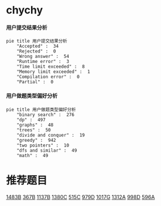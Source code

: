 # chychy

<!-- tabs:start -->



#### **用户提交结果分析**

```mermaid
pie title 用户提交结果分析
    "Accepted" :  34
    "Rejected" :  0
    "Wrong answer" :  54
    "Runtime error" :  3
    "Time limit exceeded" :  8
    "Memory limit exceeded" :  1
    "Compilation error" :  0
    "Partial" :  0
```

#### **用户做题类型偏好分析**

```mermaid
pie title 用户做题类型偏好分析
    "binary search" :  276
    "dp" :  497
    "graphs" :  48
    "trees" :  50
    "divide and conquer" :  19
    "greedy" :  942
    "two pointers" :  10
    "dfs and similar" :  49
    "math" :  49
```



<!-- tabs:end -->
# 推荐题目
[1483B](https://codeforces.com/contest/1483/problem/B)
[367B](https://codeforces.com/contest/367/problem/B)
[1137B](https://codeforces.com/contest/1137/problem/B)
[1380C](https://codeforces.com/contest/1380/problem/C)
[515C](https://codeforces.com/contest/515/problem/C)
[979D](https://codeforces.com/contest/979/problem/D)
[1017G](https://codeforces.com/contest/1017/problem/G)
[1312A](https://codeforces.com/contest/1312/problem/A)
[998D](https://codeforces.com/contest/998/problem/D)
[596A](https://codeforces.com/contest/596/problem/A)
